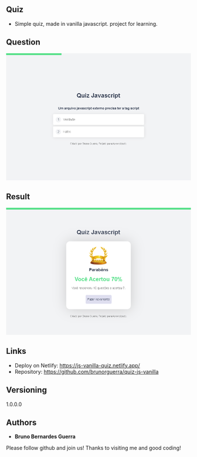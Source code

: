 

## Quiz
- Simple quiz, made in vanilla javascript. project for learning.

## Question
![Question](./assets/applicationImage.png)

## Result
![Result](./assets/applicationImage2.png)

## Links

- Deploy on Netlify: https://js-vanilla-quiz.netlify.app/
- Repository: https://github.com/brunorguerra/quiz-js-vanilla

## Versioning

1.0.0.0

## Authors

- **Bruno Bernardes Guerra**

Please follow github and join us!
Thanks to visiting me and good coding!
